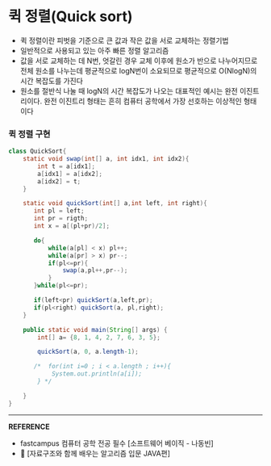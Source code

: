 # 퀵 정렬(Quick sort)
- 퀵 정렬이란 피벗을 기준으로 큰 값과 작은 값을 서로 교체하는 정렬기법
- 일반적으로 사용되고 있는 아주 빠른 정렬 알고리즘
- 값을 서로 교체하는 데 N번, 엇갈린 경우 교체 이후에 원소가 반으로 나누어지므로 전체 원소를 나누는데 평균적으로 logN번이 소요되므로 평균적으로 O(NlogN)의 시간 복잡도를 가진다
- 원소를 절반식 나눌 때 logN의 시간 복잡도가 나오는 대표적인 예시는 완전 이진트리이다.
완전 이진트리 형태는 흔히 컴퓨터 공학에서 가장 선호하는 이상적인 형태이다

  

### 퀵 정렬 구현
``` java
class QuickSort{
    static void swap(int[] a, int idx1, int idx2){
        int t = a[idx1];
        a[idx1] = a[idx2];
        a[idx2] = t;
    }

    static void quickSort(int[] a,int left, int right){
       int pl = left;
       int pr = rigth;
       int x = a[(pl+pr)/2];

       do{
           while(a[pl] < x) pl++;
           while(a[pr] > x) pr--;
           if(pl<=pr){
               swap(a,pl++,pr--);
           }
       }while(pl<=pr);

       if(left<pr) quickSort(a,left,pr);
       if(pl<right) quickSort(a, pl,right);
    }

    public static void main(String[] args) {
        int[] a= {8, 1, 4, 2, 7, 6, 3, 5};

        quickSort(a, 0, a.length-1);

       /*  for(int i=0 ; i < a.length ; i++){
            System.out.println(a[i]);
        } */

    }
}
```
---
__REFERENCE__
- fastcampus 컴퓨터 공학 전공 필수 [소프트웨어 베이직 - 나동빈]
- &#128214; [자료구조와 함께 배우는 알고리즘 입문 JAVA편]